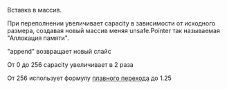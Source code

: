 Вставка в массив.

При переполнении увеличивает capacity в зависимости от исходного размера, создавая новый массив  меняя unsafe.Pointer так называемая "Аллокация памяти".

"append" возвращает новый слайс

От 0 до 256 capacity увеличивает в 2 раза

От 256 использует формулу [плавного перехода](https://github.com/golang/go/blob/b6778c5230d554c1ba1a69b104513021467d32b2/src/runtime/slice.go#L274) до 1.25










